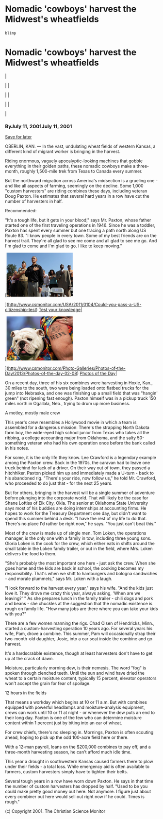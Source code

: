 # Nomadic 'cowboys' harvest the Midwest's wheatfields

`blimp`

# Nomadic 'cowboys' harvest the Midwest's wheatfields

|

|
|

|
|

|
|

|

### ByJuly 11, 2001July 11, 2001

[Save for later](http://www.csmonitor.com/2001/0711/p2s2.html#)

OBERLIN, KAN. — In the vast, undulating wheat fields of western Kansas, a different kind of migrant worker is bringing in the harvest.

Riding enormous, vaguely apocalyptic-looking machines that gobble everything in their golden paths, these nomadic cowboys make a three-month, roughly 1,500-mile trek from Texas to Canada every summer.

But the northward migration across America's midsection is a grueling one - and like all aspects of farming, seemingly on the decline. Some 1,000 "custom harvesters" are riding combines these days, including veteran Doug Paxton. He estimates that several hard years in a row have cut the number of harvesters in half.

Recommended:[](http://www.csmonitor.com/USA/2011/0104/Could-you-pass-a-US-citizenship-test/Who-signs-bills)

"It's a tough life, but it gets in your blood," says Mr. Paxton, whose father started one of the first traveling operations in 1946. Since he was a toddler, Paxton has spent every summer but one tracing a path north along US Route 83. "I know people in every town. Some of my best friends are on the harvest trail. They're all glad to see me come and all glad to see me go. And I'm glad to come and I'm glad to go. I like to keep moving."

[![110103-citizenship.jpg](image/110103-citizenship.jpg)

](http://www.csmonitor.com/USA/2011/0104/Could-you-pass-a-US-citizenship-test)
[Test your knowledge](http://www.csmonitor.com/csmlists/quizzes)[|](http://www.csmonitor.com/USA/2011/0104/Could-you-pass-a-US-citizenship-test/Who-signs-bills)

[![15_4.jpg](image/15_4.jpg)

](http://www.csmonitor.com/Photo-Galleries/Photos-of-the-Day/2013/Photos-of-the-day-02-08)
[Photos of the Day](http://www.csmonitor.com/Photo-Galleries/Photos-of-the-Day)[|](http://www.csmonitor.com/Photo-Galleries/Photos-of-the-Day/2013/Photos-of-the-day-02-08)

On a recent day, three of his six combines were harvesting in Hoxie, Kan., 30 miles to the south, two were being loaded onto flatbed trucks for the jump into Nebraska, and one was finishing up a small field that was "hangin' green" (not ripening fast enough). Paxton himself was in a pickup truck 150 miles north in Ogallala, Neb., trying to drum up more business.

A motley, mostly male crew

This year's crew resembles a Hollywood movie in which a team is assembled for a dangerous mission: There's the strapping North Dakota farm boy, the wide-eyed high school junior from Texas who takes all the ribbing, a college accounting major from Oklahoma, and the salty 50-something veteran who had his own operation once before the bank called in his notes.

For some, it is the only life they know. Lee Crawford is a legendary example among the Paxton crew. Back in the 1970s, the caravan had to leave one truck behind for lack of a driver. On their way out of town, they passed a hitchhiker. Paxton picked him up and immediately made a U-turn - back to his abandoned rig. "There's your ride, now follow us," he told Mr. Crawford, who proceeded to do just that - for the next 25 years.

But for others, bringing in the harvest will be a single summer of adventure before plunging into the corporate world. That will likely be the case for Shane Loftiss of Elk City, Okla. The senior at Oklahoma State University says most of his buddies are doing internships at accounting firms. He hopes to work for the Treasury Department one day, but didn't want to spend this summer behind a desk. "I have the rest of my life to do that. There's no place I'd rather be right now," he says. "You just can't beat this."

Most of the crew is made up of single men. Tom Loken, the operations manager, is the only one with a family in tow, including three young sons. Gloria Loken is the cook for the crew, which either eats in shifts around the small table in the Loken family trailer, or out in the field, where Mrs. Loken delivers the food to them.

"She's probably the most important one here - just ask the crew. When she goes home and the kids are back in school, the cooking becomes my responsibility. That's when we shift to hamburgers and bologna sandwiches - and morale plummets," says Mr. Loken with a laugh.

"I look forward to the harvest every year," says his wife. "And the kids just love it. They drove me crazy this year, always asking, 'When are we leaving?' " As she prepares lunch in the family trailer - chili dogs and pork and beans - she chuckles at the suggestion that the nomadic existence is rough on family life. "How many jobs are there where you can take your kids with you?"

There are a few women manning the rigs. Chad Olsen of Hendricks, Minn., started a custom-harvesting operation 10 years ago. For several years his wife, Pam, drove a combine. This summer, Pam will occasionally strap their two-month-old daughter, Josie, into a car seat inside the combine and go harvest.

It's a hardscrabble existence, though at least harvesters don't have to get up at the crack of dawn.

Moisture, particularly morning dew, is their nemesis. The word "fog" is spoken through clenched teeth. Until the sun and wind have dried the wheat to a certain moisture content, typically 15 percent, elevator operators won't accept the grain for fear of spoilage.

12 hours in the fields

That means a workday which begins at 10 or 11 a.m. But with combines equipped with powerful headlamps and moisture-analysis equipment, crews can work until 10 or 11 at night - or whenever the dew puts an end to their long day. Paxton is one of the few who can determine moisture content within 1 percent just by biting into an ear of wheat.

For crew chiefs, there's no sleeping in. Mornings, Paxton is often scouting ahead, hoping to pick up the odd 100-acre field here or there.

With a 12-man payroll, loans on the $200,000 combines to pay off, and a three-month harvesting season, he can't afford much idle time.

This year a drought in southwestern Kansas caused farmers there to plow under their fields - a total loss. While emergency aid is often available to farmers, custom harvesters simply have to tighten their belts.

Several tough years in a row have worn down Paxton. He says in that time the number of custom harvesters has dropped by half. "Used to be you could make pretty good money out here. Not anymore. I figure just about every combiner out here would sell out right now if he could. Times is rough."

(c) Copyright 2001. The Christian Science Monitor
